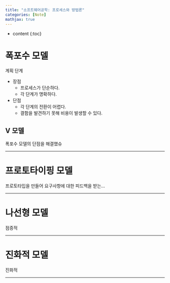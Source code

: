 ```yaml
---
title: "소프트웨어공학: 프로세스와 방법론"
categories: [Note]
mathjax: true
---
```


* content
{:toc}
# 폭포수 모델

계획 단계

-   장점
    -   프로세스가 단순하다.
    -   각 단계가 명확하다.
-   단점
    -   각 단계의 전환이 어렵다.
    -   결함을 발견하기 못해 비용이 발생할 수 있다.

## V 모델

폭포수 모델의 단점을 해결했슈

---

# 프로토타이핑 모델

프로토타입을 만들어 요구사항에 대한 피드백을 받는...

---

# 나선형 모델

점증적

---

# 진화적 모델

진화적

---